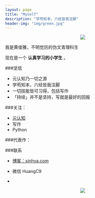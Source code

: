 ```yaml
---
layout: page
title: "Myself"
description: "学苟知本，六经皆我注脚"
header-img: "img/green.jpg"
---
```



<center>
    <p><img src="http://7xlzhh.com1.z0.glb.clouddn.com/Read.png"></p>
</center>

我是黄俊雅，不明觉厉的伪文青理科生

现在是一个 **认真学习的小学生** 。

###坚信


- 元认知乃一切之源
- 学苟知本，六经皆我注脚 
- 一切技能皆可习得，包括写作
- 「持续」并不是坚持，写就是最好的回报


###关注：


- [元认知](http://cnfeat.com/)
- 写作
- Python





###代表作：






###联系

- [博客：sinhya.com](sinhya.com)

- 微信 HuangC9
- 


<center>
    <p><img src="http://7xlzhh.com1.z0.glb.clouddn.com/IMG_0594.jpg" align="center"></p>
</center>








